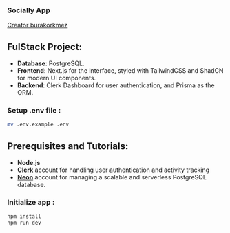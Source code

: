 ### Socially App

<a href="https://www.youtube.com/watch?v=vUYopHWOURg&t=10618s" target="_blank">Creator burakorkmez</a>

## FulStack Project:

- **Database**: PostgreSQL.
- **Frontend**: Next.js for the interface, styled with TailwindCSS and ShadCN for modern UI components.
- **Backend**: Clerk Dashboard for user authentication, and Prisma as the ORM.

### Setup .env file :

```sh
mv .env.example .env
```

## Prerequisites and Tutorials:

- **Node.js**
- **[Clerk](https://www.youtube.com/watch?v=vUYopHWOURg&t=2754s)** account for handling user authentication and activity tracking
- **[Neon](https://youtu.be/vUYopHWOURg?si=wpJm_oIkaQeAzgVF&t=927)** account for managing a scalable and serverless PostgreSQL database.

### Initialize app :

```sh
npm install
npm run dev
```

